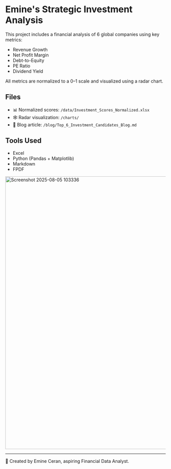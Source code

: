 
# Emine's Strategic Investment Analysis 

This project includes a financial analysis of 6 global companies using key metrics:

- Revenue Growth
- Net Profit Margin
- Debt-to-Equity
- PE Ratio
- Dividend Yield

All metrics are normalized to a 0–1 scale and visualized using a radar chart.

## Files
- 📊 Normalized scores: `/data/Investment_Scores_Normalized.xlsx`
- 🕸️ Radar visualization: `/charts/`
- 📘 Blog article: `/blog/Top_6_Investment_Candidates_Blog.md`

## Tools Used
- Excel
- Python (Pandas + Matplotlib)
- Markdown
- FPDF

<img width="1104" height="857" alt="Screenshot 2025-08-05 103336" src="https://github.com/user-attachments/assets/f27fd28f-317d-4e38-9fd6-b6796e6f11a4" />


---

📌 Created by Emine Ceran, aspiring Financial Data Analyst.
